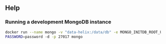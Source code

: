 ## Help

### Running a development MongoDB instance

```bash
docker run --name mongo -v "data-helix:/data/db" -e MONGO_INITDB_ROOT_USERNAME=user -e MONGO_INITDB_ROOT_
PASSWORD=password -d -p 27017 mongo
```